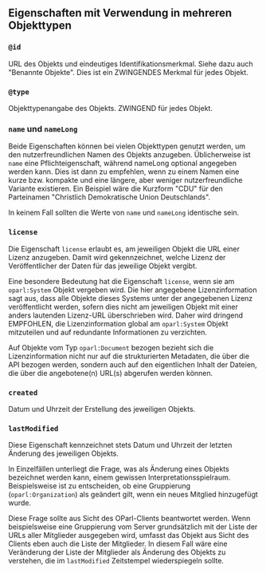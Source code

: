 Eigenschaften mit Verwendung in mehreren Objekttypen
----------------------------------------------------

### `@id`

URL des Objekts und eindeutiges Identifikationsmerkmal. Siehe dazu auch "Benannte Objekte".
Dies ist ein ZWINGENDES Merkmal für jedes Objekt.

### `@type`

Objekttypenangabe des Objekts. ZWINGEND für jedes Objekt.

### `name` und `nameLong`

Beide Eigenschaften können bei vielen Objekttypen genutzt werden, um den nutzerfreundlichen
Namen des Objekts anzugeben. Üblicherweise ist `name` eine Pflichteigenschaft, während
nameLong optional angegeben werden kann. Dies ist dann zu empfehlen, wenn zu einem Namen
eine kurze bzw. kompakte und eine längere, aber weniger nutzerfreundliche Variante
existieren. Ein Beispiel wäre die Kurzform "CDU" für den Parteinamen "Christlich Demokratische
Union Deutschlands".

In keinem Fall sollten die Werte von `name` und `nameLong` identische sein.

### `license`

Die Eigenschaft `license` erlaubt es, am jeweiligen Objekt die URL einer Lizenz
anzugeben. Damit wird gekennzeichnet, welche Lizenz der Veröffentlicher der
Daten für das jeweilige Objekt vergibt.

Eine besondere Bedeutung hat die Eigenschaft `license`, wenn sie am `oparl:System`
Objekt vergeben wird. Die hier angegebene Lizenzinformation sagt aus, dass alle
Objekte dieses Systems unter der angegebenen Lizenz veröffentlicht werden, sofern
dies nicht am jeweiligen Objekt mit einer anders lautenden Lizenz-URL überschrieben
wird. Daher wird dringend EMPFOHLEN, die Lizenzinformation global am `oparl:System`
Objekt mitzuteilen und auf redundante Informationen zu verzichten.

Auf Objekte vom Typ `oparl:Document` bezogen bezieht sich die Lizenzinformation
nicht nur auf die strukturierten Metadaten, die über die API bezogen werden, sondern
auch auf den eigentlichen Inhalt der Dateien, die über die angebotene(n) URL(s)
abgerufen werden können.

### `created`

Datum und Uhrzeit der Erstellung des jeweiligen Objekts.

### `lastModified`

Diese Eigenschaft kennzeichnet stets Datum und Uhrzeit der letzten Änderung des
jeweiligen Objekts.

In Einzelfällen unterliegt die Frage, was als Änderung eines Objekts bezeichnet werden
kann, einem gewissen Interpretationsspielraum. Beispielsweise ist zu entscheiden,
ob eine Gruppierung (`oparl:Organization`) als geändert gilt, wenn ein neues Mitglied 
hinzugefügt wurde.

Diese Frage sollte aus Sicht des OParl-Clients beantwortet werden. Wenn beispielsweise
eine Gruppierung vom Server grundsätzlich mit der Liste der URLs aller Mitglieder ausgegeben
wird, umfasst das Objekt aus Sicht des Clients eben auch die Liste der Mitglieder. In diesem
Fall wäre eine Veränderung der Liste der Mitglieder als Änderung des Objekts zu verstehen,
die im `lastModified` Zeitstempel wiederspiegeln sollte.

